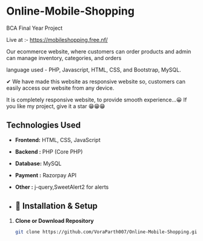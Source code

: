 # Online-Mobile-Shopping
BCA Final Year Project

Live at :- https://mobileshopping.free.nf/

Our ecommerce website, where customers can order products and admin can manage inventory, categories, and orders

language used - PHP, Javascript, HTML, CSS, and Bootstrap, MySQL.

✔ We have made this website as responsive website so, customers can easily access our website from any device.

It is completely responsive website, to provide smooth experience...😀 If you like my project, give it a star 😁😁😁

## Technologies Used

- **Frontend:** HTML, CSS, JavaScript
- **Backend :** PHP (Core PHP)
- **Database:** MySQL
- **Payment :** Razorpay API
- **Other   :** j-query,SweetAlert2 for alerts

- ## 🧾 Installation & Setup

1. **Clone or Download Repository**

   ```bash
   git clone https://github.com/VoraParth007/Online-Mobile-Shopping.git
